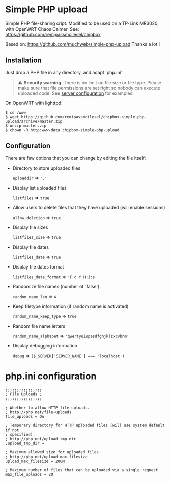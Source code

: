 # Simple PHP upload

Simple PHP file-sharing cript. Modified to be used on a TP-Link MR3020, with OpenWRT Chaos Calmer. 
See: https://github.com/remipassmoilesel/chipbox

Based on: https://github.com/muchweb/simple-php-upload 
Thanks a lot !

## Installation

Just drop a PHP file in any directory, and adapt 'php.ini'

> :warning: **Security warning**: There is no limit on file size or file type. Please make sure that file permissions are set right so nobody can execute uploaded code. See [server configuration](#server-configuration) for examples.

On OpenWRT with lighttpd:

    $ cd /www
    $ wget https://github.com/remipassmoilesel/chipbox-simple-php-upload/archive/master.zip
    $ unzip master.zip
    $ chown -R http:www-data chipbox-simple-php-upload

## Configuration

There are few options that you can change by editing the file itself:


- Directory to store uploaded files

	`uploaddir` => `'.'`

- Display list uploaded files

	`listfiles` => `true`

- Allow users to delete files that they have uploaded (will enable sessions)

	`allow_deletion` => `true`

- Display file sizes

	`listfiles_size` => `true`

- Display file dates

	`listfiles_date` => `true`

- Display file dates format

	`listfiles_date_format` => `'F d Y H:i:s'`

- Randomize file names (number of 'false')

	`random_name_len` => `4`

- Keep filetype information (if random name is activated)

	`random_name_keep_type` => `true`

- Random file name letters

	`random_name_alphabet` => `'qwertyuiopasdfghjklzxcvbnm'`

- Display debugging information

	`debug` => `($_SERVER['SERVER_NAME'] === 'localhost')`


# php.ini configuration

    ;;;;;;;;;;;;;;;;
    ; File Uploads ;
    ;;;;;;;;;;;;;;;;
    
    ; Whether to allow HTTP file uploads.
    ; http://php.net/file-uploads
    file_uploads = On
    
    ; Temporary directory for HTTP uploaded files (will use system default if not
    ; specified).
    ; http://php.net/upload-tmp-dir
    ;upload_tmp_dir =
    
    ; Maximum allowed size for uploaded files.
    ; http://php.net/upload-max-filesize
    upload_max_filesize = 200M
    
    ; Maximum number of files that can be uploaded via a single request
    max_file_uploads = 20
